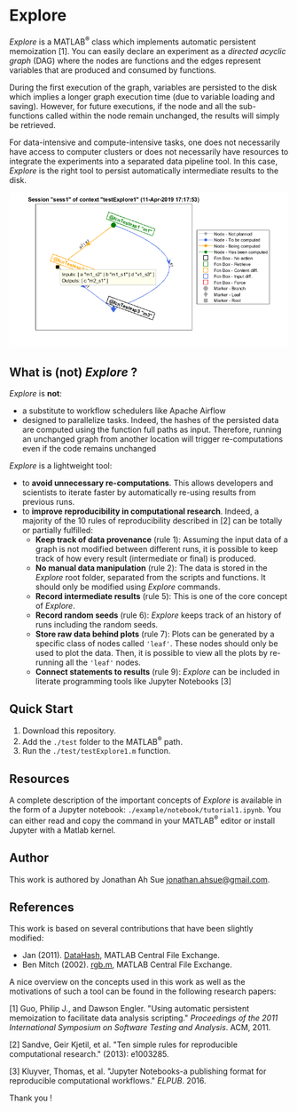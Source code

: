 # Explore

*Explore* is a MATLAB<sup>&reg;</sup> class which implements automatic persistent memoization [1]. You can easily declare an experiment as a *directed acyclic graph* (DAG) where the nodes are functions and the edges represent variables that are produced and consumed by functions. 

During the first execution of the graph, variables are persisted to the disk which implies a longer graph execution time (due to variable loading and saving). However, for future executions, if the node and all the sub-functions called within the node remain unchanged, the results will simply be retrieved.

For data-intensive and compute-intensive tasks, one does not necessarily have access to computer clusters or does not necessarily have resources to integrate the experiments into a separated data pipeline tool. In this case, *Explore* is the right tool to persist automatically intermediate results to the disk.

![Example of an Explore graph plot](/fig/explore.png)

## What is (not) *Explore* ?

*Explore* is **not**:

- a substitute to workflow schedulers like Apache Airflow 
- designed to parallelize tasks. Indeed, the hashes of the persisted data are computed using the function full paths as input. Therefore, running an unchanged graph from another location will trigger re-computations even if the code remains unchanged

*Explore* is a lightweight tool:

- to **avoid unnecessary re-computations**. This allows developers and scientists to iterate faster by automatically re-using results from previous runs.
- to **improve reproducibility in computational research**. Indeed, a majority of the 10 rules of reproducibility described in [2] can be totally or partially fulfilled:
  - **Keep track of data provenance** (rule 1): Assuming the input data of a graph is not modified between different runs, it is possible to keep track of how every result (intermediate or final) is produced.
  - **No manual data manipulation** (rule 2): The data is stored in the *Explore* root folder, separated from the scripts and functions. It should only be modified using *Explore* commands.
  - **Record intermediate results** (rule 5): This is one of the core concept of *Explore*.
  - **Record random seeds** (rule 6): *Explore* keeps track of an history of runs including the random seeds.
  - **Store raw data behind plots** (rule 7): Plots can be generated by a specific class of nodes called `'leaf'`. These nodes should only be used to plot the data. Then, it is possible to view all the plots by re-running all the `'leaf'` nodes.
  - **Connect statements to results** (rule 9): *Explore* can be included in literate programming tools like Jupyter Notebooks [3]

## Quick Start

1. Download this repository.
2. Add the `./test` folder to the MATLAB<sup>&reg;</sup> path.
3. Run the `./test/testExplore1.m` function.

## Resources

A complete description of the important concepts of *Explore* is available in the form of a Jupyter notebook: `./example/notebook/tutorial1.ipynb`. You can either read and copy the command in your MATLAB<sup>&reg;</sup> editor or install Jupyter with a Matlab kernel.

## Author

This work is authored by Jonathan Ah Sue <jonathan.ahsue@gmail.com>.

## References

This work is based on several contributions that have been slightly modified:

- Jan (2011). [DataHash](https://www.mathworks.com/matlabcentral/fileexchange/31272-datahash), MATLAB Central File Exchange.
- Ben Mitch (2002). [rgb.m](https://www.mathworks.com/matlabcentral/fileexchange/1805-rgb-m), MATLAB Central File Exchange.

A nice overview on the concepts used in this work as well as the motivations of such a tool can be found in the following research papers:

[1] Guo, Philip J., and Dawson Engler. "Using automatic persistent memoization to facilitate data analysis scripting." *Proceedings of the 2011 International Symposium on Software Testing and Analysis*. ACM, 2011.

[2] Sandve, Geir Kjetil, et al. "Ten simple rules for reproducible computational research." (2013): e1003285.

[3] Kluyver, Thomas, et al. "Jupyter Notebooks-a publishing format for reproducible computational workflows." *ELPUB*. 2016.

Thank you !

